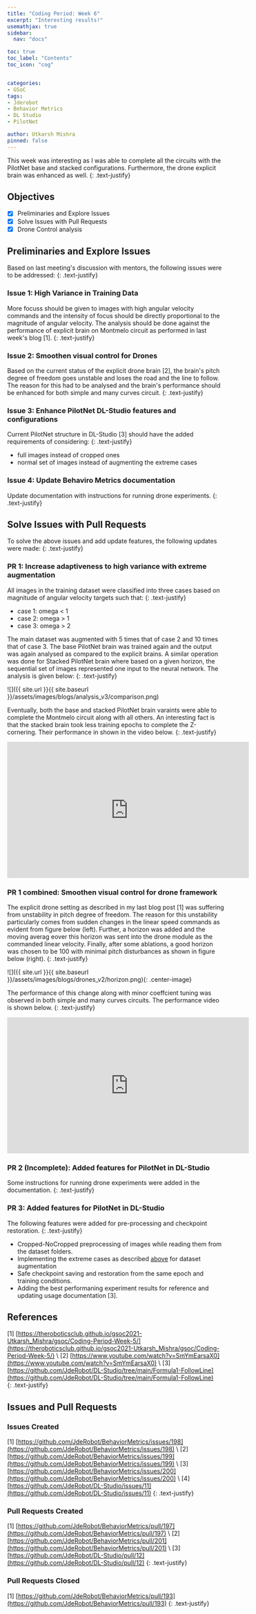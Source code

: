 ```yaml
---
title: "Coding Period: Week 6"
excerpt: "Interesting results!"
usemathjax: true
sidebar:
  nav: "docs"

toc: true
toc_label: "Contents"
toc_icon: "cog"


categories:
- GSoC
tags:
- Jderobot
- Behavior Metrics
- DL Studio
- PilotNet

author: Utkarsh Mishra
pinned: false
---
```


This week was interesting as I was able to complete all the circuits with the PilotNet base and stacked configurations. Furthermore, the drone explicit brain was enhanced as well.
{: .text-justify}

## Objectives

- [x] Preliminaries and Explore Issues
- [x] Solve Issues with Pull Requests
- [x] Drone Control analysis

## Preliminaries and Explore Issues

Based on last meeting's discussion with mentors, the following issues were to be addressed:
{: .text-justify}

### Issue 1: High Variance in Training Data

More focuss should be given to images with high angular velocity commands and the intensity of focus should be directly proportional to the magnitude of angular velocity. The analysis should be done against the performance of explicit brain on Montmelo circuit as performed in last week's blog [1].
{: .text-justify}

### Issue 2: Smoothen visual control for Drones

Based on the current status of the explicit drone brain [2], the brain's pitch degree of freedom goes unstable and loses the road and the line to follow. The reason for this had to be analysed and the brain's performance should be enhanced for both simple and many curves circuit.
{: .text-justify}

### Issue 3: Enhance PilotNet DL-Studio features and configurations

Current PilotNet structure in DL-Studio [3] should have the added requirements of considering:
{: .text-justify}
- full images instead of cropped ones
- normal set of images instead of augmenting the extreme cases

### Issue 4: Update Behaviro Metrics documentation

Update documentation with instructions for running drone experiments.
{: .text-justify}

## Solve Issues with Pull Requests

To solve the above issues and add update features, the following updates were made:
{: .text-justify}

### PR 1: Increase adaptiveness to high variance with extreme augmentation

All images in the training dataset were classified into three cases based on magnitude of angular velocity targets such that:
{: .text-justify}
- case 1: omega < 1
- case 2: omega > 1
- case 3: omega > 2

The main dataset was augmented with 5 times that of case 2 and 10 times that of case 3. The base PilotNet brain was trained again and the output was again analysed as compared to the explicit brains. A similar operation was done for Stacked PilotNet brain where based on a given horizon, the sequential set of images represented one input to the neural network. The analysis is given below:
{: .text-justify}

![]({{ site.url }}{{ site.baseurl }}/assets/images/blogs/analysis_v3/comparison.png)

Eventually, both the base and stacked PilotNet brain varaints were able to complete the Montmelo circuit along with all others. An interesting fact is that the stacked brain took less training epochs to complete the Z-cornering. Their performance in shown in the video below. 
{: .text-justify}

<iframe width="560" height="315" src="https://www.youtube.com/embed/CBT9lvKWanQ" title="YouTube video player" frameborder="0" allow="accelerometer; autoplay; clipboard-write; encrypted-media; gyroscope; picture-in-picture" allowfullscreen></iframe>

### PR 1 combined: Smoothen visual control for drone framework 

The explicit drone setting as described in my last blog post [1] was suffering from unstability in pitch degree of freedom. The reason for this unstability particularly comes from sudden changes in the linear speed commands as evident from figure below (left). Further, a horizon was added and the moving averag eover this horizon was sent into the drone module as the commanded linear velocity. Finally, after some ablations, a good horizon was chosen to be 100 with minimal pitch disturbances as shown in figure below (right). 
{: .text-justify}

![]({{ site.url }}{{ site.baseurl }}/assets/images/blogs/drones_v2/horizon.png){: .center-image}

The performance of this change along with minor coeffcient tuning was observed in both simple and many curves circuits. The performance video is shown below.
{: .text-justify}

<iframe width="560" height="315" src="https://www.youtube.com/embed/GZs6OIQ_az0" title="YouTube video player" frameborder="0" allow="accelerometer; autoplay; clipboard-write; encrypted-media; gyroscope; picture-in-picture" allowfullscreen></iframe>

### PR 2 (Incomplete): Added features for PilotNet in DL-Studio 

Some instructions for running drone experiments were added in the documentation.
{: .text-justify}

### PR 3: Added features for PilotNet in DL-Studio 

The following features were added for pre-processing and checkpoint restoration.
{: .text-justify}
- Cropped-NoCropped preprocessing of images while reading them from the dataset folders.
- Implementing the extreme cases as described [above](https://theroboticsclub.github.io/gsoc2021-Utkarsh_Mishra/gsoc/Coding-Period-Week-6/#pr-1-increase-adaptiveness-to-high-variance-with-extreme-augmentation) for dataset augmentation
- Safe checkpoint saving and restoration from the same epoch and training conditions.
- Adding the best performaning experiment results for reference and updating usage documentation [3].

## References

[1] [https://theroboticsclub.github.io/gsoc2021-Utkarsh_Mishra/gsoc/Coding-Period-Week-5/](https://theroboticsclub.github.io/gsoc2021-Utkarsh_Mishra/gsoc/Coding-Period-Week-5/) \\
[2] [https://www.youtube.com/watch?v=SmYmEarsaX0](https://www.youtube.com/watch?v=SmYmEarsaX0) \\
[3] [https://github.com/JdeRobot/DL-Studio/tree/main/Formula1-FollowLine](https://github.com/JdeRobot/DL-Studio/tree/main/Formula1-FollowLine)  
{: .text-justify}

## Issues and Pull Requests

### Issues Created

[1] [https://github.com/JdeRobot/BehaviorMetrics/issues/198](https://github.com/JdeRobot/BehaviorMetrics/issues/198) \\
[2] [https://github.com/JdeRobot/BehaviorMetrics/issues/199](https://github.com/JdeRobot/BehaviorMetrics/issues/199) \\
[3] [https://github.com/JdeRobot/BehaviorMetrics/issues/200](https://github.com/JdeRobot/BehaviorMetrics/issues/200) \\
[4] [https://github.com/JdeRobot/DL-Studio/issues/11](https://github.com/JdeRobot/DL-Studio/issues/11)
{: .text-justify}

### Pull Requests Created

[1] [https://github.com/JdeRobot/BehaviorMetrics/pull/197](https://github.com/JdeRobot/BehaviorMetrics/pull/197) \\
[2] [https://github.com/JdeRobot/BehaviorMetrics/pull/201](https://github.com/JdeRobot/BehaviorMetrics/pull/201) \\
[3] [https://github.com/JdeRobot/DL-Studio/pull/12](https://github.com/JdeRobot/DL-Studio/pull/12)
{: .text-justify}


### Pull Requests Closed

[1] [https://github.com/JdeRobot/BehaviorMetrics/pull/193](https://github.com/JdeRobot/BehaviorMetrics/pull/193)
{: .text-justify}